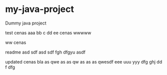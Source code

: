 # my-java-project
Dummy java project

test cenas aaa bb c dd ee cenas wwwww

ww cenas

readme asd sdf asd sdf fgh dfgyu  asdf

updated cenas bla as qwe as as qw as as as qwesdf eee uuu yyy dfg ghj dd f dfg
